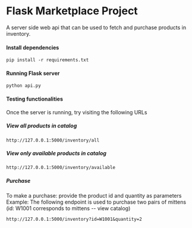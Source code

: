 # Flask Marketplace Project

A server side web api that can be used to fetch and purchase products in inventory. 

#### Install dependencies
```
pip install -r requirements.txt
```

#### Running Flask server
```
python api.py
```

#### Testing functionalities
Once the server is running, try visiting the following URLs 

##### View all products in catalog
`http://127.0.0.1:5000/inventory/all`

##### View only **available** products in catalog
`http://127.0.0.1:5000/inventory/available`

##### Purchase
To make a purchase: provide the product id and quantity as parameters
Example:
The following endpoint is used to purchase two pairs of mittens (id: W1001 corresponds to mittens -- view catalog)

`http://127.0.0.1:5000/inventory?id=W1001&quantity=2`


